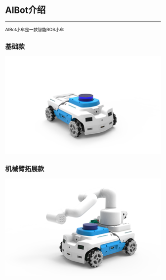 # AIBot介绍
---
AIBot小车是一款智能ROS小车

## 基础款
![aibot_model](pic/aibot_model.png)


## 机械臂拓展款
![aibot_model2](pic/aibot_model2.png)